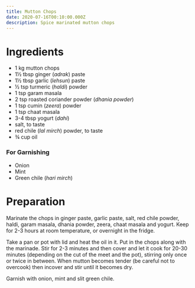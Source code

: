```yaml
---
title: Mutton Chops
date: 2020-07-16T00:10:00.000Z
description: Spice marinated mutton chops
---
```


# Ingredients
* 1 kg mutton chops
* 1½ tbsp ginger (_adrak_) paste
* 1½ tbsp garlic (_lehsun_) paste
* ½ tsp turmeric (_haldi_) powder
* 1 tsp garam masala
* 2 tsp roasted coriander powder (_dhania powder_)
* 1 tsp cumin (_zeera_) powder
* 1 tsp chaat masala
* 3-4 tbsp yogurt (_dahi_)
* salt, to taste
* red chile (_lal mirch_) powder, to taste
* ¾ cup oil

### For Garnishing
* Onion
* Mint
* Green chile (_hari mirch_)

# Preparation

Marinate the chops in ginger paste, garlic paste, salt, red chile powder, haldi, garam masala, dhania powder, zeera, chaat masala and yogurt. Keep for 2-3 hours at room temperature, or overnight in the fridge.

Take a pan or pot with lid and heat the oil in it. Put in the chops along with the marinade. Stir for 2-3 minutes and then cover and let it cook for 20-30 minutes (depending on the cut of the meet and the pot), stirring only once or twice in between. When mutton becomes tender (be careful not to overcook) then incover and stir until it becomes dry.

Garnish with onion, mint and slit green chile.
